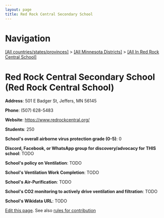 ```yaml
---
layout: page
title: Red Rock Central Secondary School
---
```

# Navigation

[[All countries/states/provinces]](../../..) > [[All Minnesota Districts]](../..) > [[All In Red Rock Central School]](..)

# Red Rock Central Secondary School (Red Rock Central School)

**Address**: 501 E Badger St, Jeffers, MN 56145

**Phone**: (507) 628-5483

**Website**: <https://www.redrockcentral.org/>

**Students**: 250

**School's overall airborne virus protection grade (0-5)**: 0

**Discord, Facebook, or WhatsApp group for discovery/advocacy for THIS school**: TODO

**School's policy on Ventilation**: TODO

**School's Ventilation Work Completion**: TODO

**School's Air-Purification**: TODO

**School's CO2 monitoring to actively drive ventilation and filtration**: TODO

**School's Wikidata URL**: TODO


[Edit this page](https://github.com/ventilate-schools/MN/edit/main/./Red_Rock_Central_School/Red_Rock_Central_Secondary_School.md). See also [rules for contribution](../../../contribution-rules/)